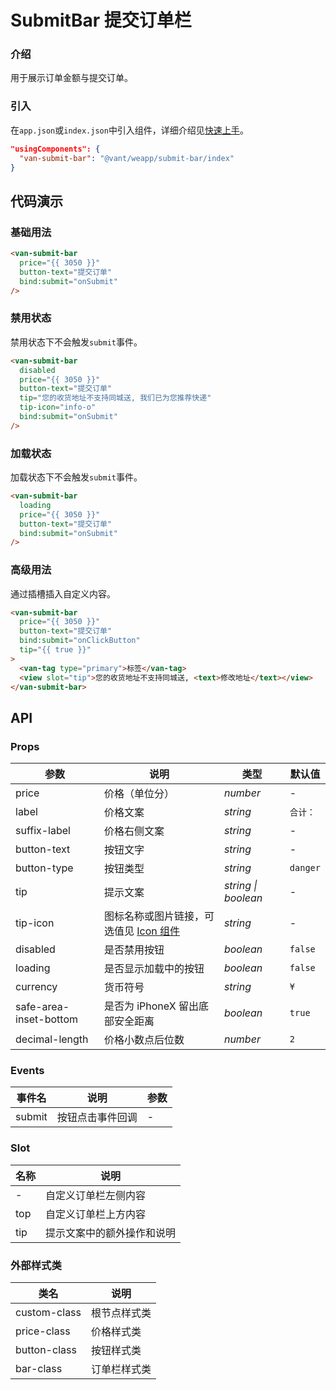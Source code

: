 # SubmitBar 提交订单栏

### 介绍

用于展示订单金额与提交订单。

### 引入

在`app.json`或`index.json`中引入组件，详细介绍见[快速上手](#/quickstart#yin-ru-zu-jian)。

```json
"usingComponents": {
  "van-submit-bar": "@vant/weapp/submit-bar/index"
}
```

## 代码演示

### 基础用法

```html
<van-submit-bar
  price="{{ 3050 }}"
  button-text="提交订单"
  bind:submit="onSubmit"
/>
```

### 禁用状态

禁用状态下不会触发`submit`事件。

```html
<van-submit-bar
  disabled
  price="{{ 3050 }}"
  button-text="提交订单"
  tip="您的收货地址不支持同城送, 我们已为您推荐快递"
  tip-icon="info-o"
  bind:submit="onSubmit"
/>
```

### 加载状态

加载状态下不会触发`submit`事件。

```html
<van-submit-bar
  loading
  price="{{ 3050 }}"
  button-text="提交订单"
  bind:submit="onSubmit"
/>
```

### 高级用法

通过插槽插入自定义内容。

```html
<van-submit-bar
  price="{{ 3050 }}"
  button-text="提交订单"
  bind:submit="onClickButton"
  tip="{{ true }}"
>
  <van-tag type="primary">标签</van-tag>
  <view slot="tip">您的收货地址不支持同城送, <text>修改地址</text></view>
</van-submit-bar>
```

## API

### Props

| 参数 | 说明 | 类型 | 默认值 |
| --- | --- | --- | --- |
| price | 价格（单位分） | _number_ | - |
| label | 价格文案 | _string_ | `合计：` |
| suffix-label | 价格右侧文案 | _string_ | - |
| button-text | 按钮文字 | _string_ | - |
| button-type | 按钮类型 | _string_ | `danger` |
| tip | 提示文案 | _string \| boolean_ | - |
| tip-icon | 图标名称或图片链接，可选值见 [Icon 组件](#/icon) | _string_ | - |
| disabled | 是否禁用按钮 | _boolean_ | `false` |
| loading | 是否显示加载中的按钮 | _boolean_ | `false` |
| currency | 货币符号 | _string_ | `¥` |
| safe-area-inset-bottom | 是否为 iPhoneX 留出底部安全距离 | _boolean_ | `true` |
| decimal-length | 价格小数点后位数 | _number_ | `2` |

### Events

| 事件名 | 说明             | 参数 |
| ------ | ---------------- | ---- |
| submit | 按钮点击事件回调 | -    |

### Slot

| 名称 | 说明                       |
| ---- | -------------------------- |
| -    | 自定义订单栏左侧内容       |
| top  | 自定义订单栏上方内容       |
| tip  | 提示文案中的额外操作和说明 |

### 外部样式类

| 类名         | 说明         |
| ------------ | ------------ |
| custom-class | 根节点样式类 |
| price-class  | 价格样式类   |
| button-class | 按钮样式类   |
| bar-class    | 订单栏样式类 |
